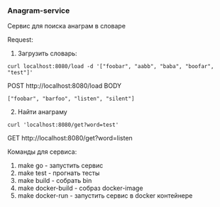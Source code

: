 ### Anagram-service 
Сервис для поиска анаграм в словаре

Request:

1. Загрузить словарь:

```
curl localhost:8080/load -d '["foobar", "aabb", "baba", "boofar", "test"]'
```

POST http://localhost:8080/load
BODY
```
["foobar", "barfoo", "listen", "silent"]
```

2. Найти анаграму

```
curl 'localhost:8080/get?word=test'
```

GET http://localhost:8080/get?word=listen

Команды для сервиса:

1. make go - запустить сервис
2. make test - прогнать тесты
3. make build - собрать bin
4. make docker-build - собраз docker-image
5. make docker-run - запустить сервис в docker контейнере